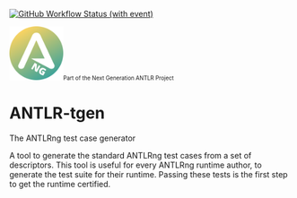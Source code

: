 [![GitHub Workflow Status (with event)](https://img.shields.io/github/actions/workflow/status/mike-lischke/antlr-tgen/nodejs.yml?style=for-the-badge&logo=github)](https://github.com/mike-lischke/stringtemplate4ts/actions/workflows/nodejs.yml)

<img src="https://raw.githubusercontent.com/mike-lischke/mike-lischke/master/images/ANTLRng2.svg" title="ANTLR Next Generation" alt="ANTLRng" width="96" height="96"/><label style="font-size: 70%">Part of the Next Generation ANTLR Project</label>

# ANTLR-tgen

The ANTLRng test case generator

A tool to generate the standard ANTLRng test cases from a set of descriptors. This tool is useful for every ANTLRng runtime author, to generate the test suite for their runtime. Passing these tests is the first step to get the runtime certified.
